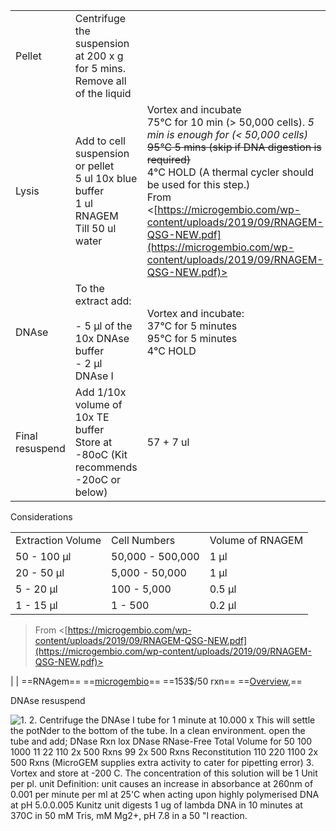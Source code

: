 |   |   |   |
|---|---|---|
|Pellet|Centrifuge the suspension  <br>at 200 x g for 5 mins.  <br>Remove all of the liquid||
|Lysis|Add to cell suspension or pellet  <br>5 ul 10x blue buffer  <br>1 ul RNAGEM  <br>Till 50 ul water|Vortex and incubate  <br>75°C for 10 min (> 50,000 cells). _5 min is enough for (< 50,000 cells)_  <br>~~95°C 5 mins (skip if DNA digestion is required)~~  <br>4°C HOLD (A thermal cycler should be used for this step.)  <br>From <[https://microgembio.com/wp-content/uploads/2019/09/RNAGEM-QSG-NEW.pdf](https://microgembio.com/wp-content/uploads/2019/09/RNAGEM-QSG-NEW.pdf)>|
|DNAse|To the extract add:<br><br>- 5 μl of the 10x DNAse buffer<br>- 2 μl DNAse I|Vortex and incubate:  <br>37°C for 5 minutes  <br>95°C for 5 minutes  <br>4°C HOLD|
|Final resuspend|Add 1/10x volume of 10x TE buffer  <br>Store at -80oC (Kit recommends -20oC or below)|57 + 7 ul|
 
Considerations

|   |   |   |
|---|---|---|
|Extraction Volume|Cell Numbers|Volume of RNAGEM|
|50 - 100 μl|50,000 - 500,000|1 μl|
|20 - 50 μl|5,000 - 50,000|1 μl|
|5 - 20 μl|100 - 5,000|0.5 μl|
|1 - 15 μl|1 - 500|0.2 μl|
 > From <[https://microgembio.com/wp-content/uploads/2019/09/RNAGEM-QSG-NEW.pdf](https://microgembio.com/wp-content/uploads/2019/09/RNAGEM-QSG-NEW.pdf)>     

|
|
==RNAgem== ==[microgembio](https://microgembio.com/product/rnagem-rna-extraction-kit/)== ==153$/50 rxn== ==[Overview](https://microgembio.com/wp-content/uploads/2019/03/RNAGEM-Technical-Product-Review-May-6-2020.pdf),==
   

DNAse resuspend

![1. 2. Centrifuge the DNAse I tube for 1 minute at 10.000 x This will settle the potNder to the bottom of the tube. In a clean environment. open the tube and add; DNase Rxn lox DNase RNase-Free Total Volume for 50 100 1000 11 22 110 2x 500 Rxns 99 2x 500 Rxns Reconstitution 110 220 1100 2x 500 Rxns (MicroGEM supplies extra activity to cater for pipetting error) 3. Vortex and store at -200 C. The concentration of this solution will be 1 Unit per pl. unit Definition: unit causes an increase in absorbance at 260nm of 0.001 per minute per ml at 25'C when acting upon highly polymerised DNA at pH 5.0.0.005 Kunitz unit digests 1 ug of lambda DNA in 10 minutes at 370C in 50 mM Tris, mM Mg2+, pH 7.8 in a 50 "l reaction. ](Exported%20image%2020250102022519-0.png)